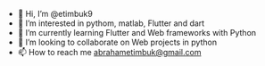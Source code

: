 - 👋 Hi, I’m @etimbuk9
- 👀 I’m interested in pythom, matlab, Flutter and dart
- 🌱 I’m currently learning Flutter and Web frameworks with Python
- 💞️ I’m looking to collaborate on Web projects in python
- 📫 How to reach me abrahametimbuk@gmail.com

<!---
etimbuk9/etimbuk9 is a ✨ special ✨ repository because its `README.md` (this file) appears on your GitHub profile.
You can click the Preview link to take a look at your changes.
--->
